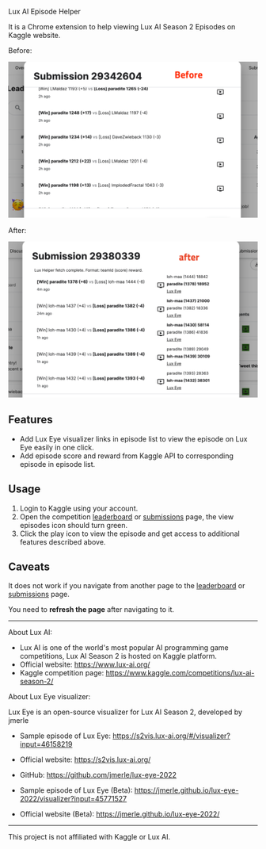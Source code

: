 Lux AI Episode Helper

It is a Chrome extension to help viewing Lux AI Season 2 Episodes on Kaggle website.

Before:

<p float="left">
  <img src="https://github.com/paradite/kaggle-lux-episode-helper/blob/main/screenshots/2before_annotated.png?raw=true" alt="Before" width="600"/>
</p>

After:

<p float="left">
  <img src="https://github.com/paradite/kaggle-lux-episode-helper/blob/main/screenshots/2after_annotated.png?raw=true" alt="After" width="600"/>
</p>

## Features

- Add Lux Eye visualizer links in episode list to view the episode on Lux Eye easily in one click.
- Add episode score and reward from Kaggle API to corresponding episode in episode list.

## Usage

1. Login to Kaggle using your account.
2. Open the competition [leaderboard](https://www.kaggle.com/competitions/lux-ai-season-2/leaderboard) or [submissions](https://www.kaggle.com/competitions/lux-ai-season-2/submissions) page, the view episodes icon should turn green.
3. Click the play icon to view the episode and get access to additional features described above.

## Caveats

It does not work if you navigate from another page to the [leaderboard](https://www.kaggle.com/competitions/lux-ai-season-2/leaderboard) or [submissions](https://www.kaggle.com/competitions/lux-ai-season-2/submissions) page.

You need to **refresh the page** after navigating to it.

---

About Lux AI:

- Lux AI is one of the world's most popular AI programming game competitions, Lux AI Season 2 is hosted on Kaggle platform.
- Official website: https://www.lux-ai.org/
- Kaggle competition page: https://www.kaggle.com/competitions/lux-ai-season-2/

About Lux Eye visualizer:

Lux Eye is an open-source visualizer for Lux AI Season 2, developed by jmerle

- Sample episode of Lux Eye: https://s2vis.lux-ai.org/#/visualizer?input=46158219
- Official website: https://s2vis.lux-ai.org/
- GitHub: https://github.com/jmerle/lux-eye-2022

- Sample episode of Lux Eye (Beta): https://jmerle.github.io/lux-eye-2022/visualizer?input=45771527
- Official website (Beta): https://jmerle.github.io/lux-eye-2022/

---

This project is not affiliated with Kaggle or Lux AI.
